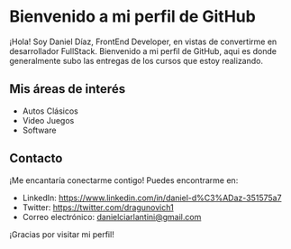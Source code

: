# Bienvenido a mi perfil de GitHub

¡Hola! Soy Daniel Díaz, FrontEnd Developer, en vistas de convertirme en desarrollador FullStack. Bienvenido a mi perfil de GitHub, aqui es donde generalmente subo las entregas de los cursos que estoy realizando.

## Mis áreas de interés

- Autos Clásicos
- Video Juegos
- Software

## Contacto

¡Me encantaría conectarme contigo! Puedes encontrarme en:

- LinkedIn: https://www.linkedin.com/in/daniel-d%C3%ADaz-351575a7
- Twitter: https://twitter.com/dragunovich1
- Correo electrónico: danielciarlantini@gmail.com

¡Gracias por visitar mi perfil!
